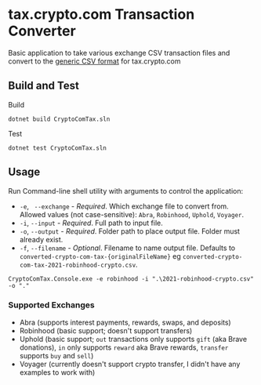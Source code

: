 # tax.crypto.com Transaction Converter
Basic application to take various exchange CSV transaction files and convert to the [generic CSV format](https://help.crypto.com/en/articles/5019792-data-import) for tax.crypto.com

## Build and Test

Build
```shell
dotnet build CryptoComTax.sln
```

Test
```shell
dotnet test CryptoComTax.sln
```

## Usage

Run Command-line shell utility with arguments to control the application:
- `-e`, ` --exchange` - *Required*. Which exchange file to convert from. Allowed values (not case-sensitive): `Abra`, `Robinhood`, `Uphold`, `Voyager`.
- `-i`, `--input` - *Required*. Full path to input file.
- `-o`, `--output` - *Required*. Folder path to place output file. Folder must already exist.
- `-f`, `--filename` - *Optional*. Filename to name output file. Defaults to `converted-crypto-com-tax-{originalFileName}` eg `converted-crypto-com-tax-2021-robinhood-crypto.csv`.

```shell
CryptoComTax.Console.exe -e robinhood -i ".\2021-robinhood-crypto.csv" -o "."
```

### Supported Exchanges

- Abra (supports interest payments, rewards, swaps, and deposits)
- Robinhood (basic support; doesn't support transfers)
- Uphold (basic support; `out` transactions only supports `gift` (aka Brave donations), `in` only supports `reward` aka Brave rewards, `transfer` supports `buy` and `sell`)
- Voyager (currently doesn't support crypto transfer, I didn't have any examples to work with)